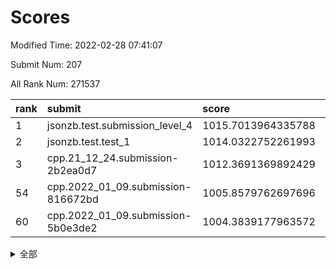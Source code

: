 # Scores

Modified Time: 2022-02-28 07:41:07

Submit Num: 207

All Rank Num: 271537

| rank |               submit               |       score        |       sigma        | pk_num |
| :--- | :--------------------------------- | :----------------- | :----------------- | :----- |
| 1    | jsonzb.test.submission_level_4     | 1015.7013964335788 | 0.8335532982981331 | 5248   |
| 2    | jsonzb.test.test_1                 | 1014.0322752261993 | 0.861233964121138  | 5250   |
| 3    | cpp.21_12_24.submission-2b2ea0d7   | 1012.3691369892429 | 0.8032137823800133 | 5249   |
| 54   | cpp.2022_01_09.submission-816672bd | 1005.8579762697696 | 0.7194722372411455 | 5252   |
| 60   | cpp.2022_01_09.submission-5b0e3de2 | 1004.3839177963572 | 0.708113305788023  | 5249   |


<details>
<summary>全部</summary>

| rank |                 submit                 |       score        |       sigma        | pk_num |
| :--- | :------------------------------------- | :----------------- | :----------------- | :----- |
| 1    | jsonzb.test.submission_level_4         | 1015.7013964335788 | 0.8335532982981331 | 5248   |
| 2    | jsonzb.test.test_1                     | 1014.0322752261993 | 0.861233964121138  | 5250   |
| 3    | cpp.21_12_24.submission-2b2ea0d7       | 1012.3691369892429 | 0.8032137823800133 | 5249   |
| 4    | gobigger.level_3.submission_level_3_3  | 1011.4988896800977 | 0.808723769520693  | 5248   |
| 5    | gobigger.level_3.submission_level_3_22 | 1011.2291109802411 | 0.7839675454050169 | 5252   |
| 6    | gobigger.level_3.submission_level_3_6  | 1011.1301040646333 | 0.7642477555445589 | 5247   |
| 7    | gobigger.level_3.submission_level_3_29 | 1011.1137417482803 | 0.7526854658794985 | 5246   |
| 8    | gobigger.level_3.submission_level_3_27 | 1011.056406802219  | 0.786430438151741  | 5244   |
| 9    | gobigger.level_3.submission_level_3_31 | 1010.9999980595553 | 0.8144870497508357 | 5249   |
| 10   | gobigger.level_3.submission_level_3_15 | 1010.8819614603465 | 0.7564268332123119 | 5248   |
| 11   | gobigger.level_3.submission_level_3_28 | 1010.8481343796208 | 0.7609121277593828 | 5246   |
| 12   | gobigger.level_3.submission_level_3_5  | 1010.7308771657493 | 0.767172184734303  | 5250   |
| 13   | gobigger.level_3.submission_level_3_42 | 1010.7165428861971 | 0.7543431518398538 | 5248   |
| 14   | gobigger.level_3.submission_level_3_0  | 1010.7115729965415 | 0.7624490657922354 | 5249   |
| 15   | gobigger.level_3.submission_level_3_19 | 1010.6198121231416 | 0.7674422570418619 | 5246   |
| 16   | gobigger.level_3.submission_level_3_30 | 1010.5877649815152 | 0.7709660385200482 | 5248   |
| 17   | gobigger.level_3.submission_level_3_12 | 1010.5747057984539 | 0.7510697305126208 | 5243   |
| 18   | gobigger.level_3.submission_level_3_38 | 1010.5574894756252 | 0.7527672151232193 | 5253   |
| 19   | gobigger.level_3.submission_level_3_36 | 1010.4194262899686 | 0.7771735031970664 | 5241   |
| 20   | gobigger.level_3.submission_level_3_37 | 1010.3825833934856 | 0.7723012172099284 | 5250   |
| 21   | gobigger.level_3.submission_level_3_39 | 1010.3699705028397 | 0.7684761665029843 | 5250   |
| 22   | gobigger.level_3.submission_level_3_1  | 1010.3087243539163 | 0.763905723709923  | 5246   |
| 23   | gobigger.level_3.submission_level_3_14 | 1010.1865287297056 | 0.7573395821016162 | 5247   |
| 24   | gobigger.level_3.submission_level_3_40 | 1010.1841886413574 | 0.7478438754769524 | 5240   |
| 25   | gobigger.level_3.submission_level_3_20 | 1010.0251171086701 | 0.7428362821772472 | 5246   |
| 26   | gobigger.level_3.submission_level_3_24 | 1010.0059721836209 | 0.7692234116122302 | 5242   |
| 27   | gobigger.level_3.submission_level_3_26 | 1009.9504630469861 | 0.7493268280472314 | 5246   |
| 28   | gobigger.level_3.submission_level_3_8  | 1009.9391948911597 | 0.7441543330220725 | 5250   |
| 29   | gobigger.level_3.submission_level_3_17 | 1009.9328672941971 | 0.7370754238717211 | 5248   |
| 30   | gobigger.level_3.submission_level_3_48 | 1009.9215985792001 | 0.7508784017511877 | 5246   |
| 31   | gobigger.level_3.submission_level_3_34 | 1009.9027231498551 | 0.7315520656342333 | 5253   |
| 32   | gobigger.level_3.submission_level_3_41 | 1009.8866565100401 | 0.7523581817719686 | 5245   |
| 33   | gobigger.level_3.submission_level_3_33 | 1009.8671146274285 | 0.7755282688421942 | 5242   |
| 34   | gobigger.level_3.submission_level_3_44 | 1009.7830860246426 | 0.7513643722633772 | 5246   |
| 35   | gobigger.level_3.submission_level_3_49 | 1009.7827688333263 | 0.7336429922981224 | 5249   |
| 36   | gobigger.level_3.submission_level_3_35 | 1009.7311114647601 | 0.7722428975928297 | 5248   |
| 37   | gobigger.level_3.submission_level_3_18 | 1009.6728176068174 | 0.7901792280904086 | 5247   |
| 38   | gobigger.level_3.submission_level_3_13 | 1009.6572431351276 | 0.7621726723565714 | 5245   |
| 39   | gobigger.level_3.submission_level_3_43 | 1009.6310914837037 | 0.7463405948986935 | 5249   |
| 40   | gobigger.level_3.submission_level_3_46 | 1009.6285568662896 | 0.744854050582174  | 5248   |
| 41   | gobigger.level_3.submission_level_3_23 | 1009.5355640054636 | 0.7404529293953291 | 5242   |
| 42   | gobigger.level_3.submission_level_3_21 | 1009.5284312189692 | 0.7575620220520376 | 5241   |
| 43   | gobigger.level_3.submission_level_3_47 | 1009.52437481076   | 0.7679576259026546 | 5245   |
| 44   | gobigger.level_3.submission_level_3_4  | 1009.5061143373175 | 0.7347808907132001 | 5250   |
| 45   | gobigger.level_3.submission_level_3_16 | 1009.485592704102  | 0.7613026002287425 | 5248   |
| 46   | gobigger.level_3.submission_level_3_2  | 1009.3092344496998 | 0.7527882402986292 | 5245   |
| 47   | gobigger.level_3.submission_level_3_25 | 1009.27201729654   | 0.7521540503019077 | 5249   |
| 48   | gobigger.level_3.submission_level_3_10 | 1009.2625406184072 | 0.7383514569859759 | 5249   |
| 49   | gobigger.level_3.submission_level_3_45 | 1009.2622552422837 | 0.748360615032242  | 5246   |
| 50   | gobigger.level_3.submission_level_3_7  | 1008.8266084603314 | 0.7578055631847854 | 5247   |
| 51   | gobigger.level_3.submission_level_3_32 | 1008.8100386125016 | 0.7669378791700919 | 5247   |
| 52   | gobigger.level_3.submission_level_3_11 | 1008.7793144814337 | 0.7297933312009941 | 5243   |
| 53   | gobigger.level_3.submission_level_3_9  | 1008.5601276029198 | 0.7409420843019108 | 5246   |
| 54   | cpp.2022_01_09.submission-816672bd     | 1005.8579762697696 | 0.7194722372411455 | 5252   |
| 55   | gobigger.level_1.submission_level_1_45 | 1004.8898089742613 | 0.7250401333855732 | 5249   |
| 56   | gobigger.level_1.submission_level_1_17 | 1004.7009089549396 | 0.7135730415661615 | 5247   |
| 57   | gobigger.level_1.submission_level_1_35 | 1004.6345814530425 | 0.7231921015963466 | 5245   |
| 58   | gobigger.level_1.submission_level_1_43 | 1004.6241964605925 | 0.7244085357712364 | 5243   |
| 59   | gobigger.level_1.submission_level_1_32 | 1004.5477213972182 | 0.7233105491988367 | 5241   |
| 60   | cpp.2022_01_09.submission-5b0e3de2     | 1004.3839177963572 | 0.708113305788023  | 5249   |
| 61   | gobigger.level_1.submission_level_1_39 | 1004.3536777446682 | 0.7106676377849557 | 5248   |
| 62   | gobigger.level_1.submission_level_1_9  | 1004.3121075938402 | 0.7241731058148269 | 5249   |
| 63   | gobigger.level_1.submission_level_1_7  | 1004.113955103325  | 0.7119281556944966 | 5246   |
| 64   | gobigger.level_1.submission_level_1_41 | 1004.090348521121  | 0.7290190002857728 | 5244   |
| 65   | gobigger.level_1.submission_level_1_14 | 1004.0857722136789 | 0.7399741560063069 | 5250   |
| 66   | gobigger.level_1.submission_level_1_3  | 1004.024232565835  | 0.7191625340567924 | 5253   |
| 67   | gobigger.level_1.submission_level_1_10 | 1003.8680705971271 | 0.7243866440675127 | 5252   |
| 68   | gobigger.level_1.submission_level_1_2  | 1003.747619478922  | 0.715711746519201  | 5245   |
| 69   | gobigger.level_1.submission_level_1_0  | 1003.7427294479802 | 0.7233659627185816 | 5246   |
| 70   | gobigger.level_1.submission_level_1_19 | 1003.702578353704  | 0.7184173706153366 | 5251   |
| 71   | gobigger.level_1.submission_level_1_47 | 1003.6634213596416 | 0.7151638247862113 | 5249   |
| 72   | gobigger.level_1.submission_level_1_46 | 1003.6540418225211 | 0.7191520775998178 | 5252   |
| 73   | gobigger.level_1.submission_level_1_49 | 1003.645020996984  | 0.715715219167501  | 5251   |
| 74   | gobigger.level_1.submission_level_1_42 | 1003.5469781761273 | 0.7245871241481978 | 5242   |
| 75   | gobigger.level_1.submission_level_1_36 | 1003.5401834347933 | 0.7186590224402611 | 5248   |
| 76   | gobigger.level_1.submission_level_1_11 | 1003.5138793356551 | 0.7158581419628156 | 5248   |
| 77   | gobigger.level_1.submission_level_1_24 | 1003.4112743988476 | 0.7102048354861922 | 5246   |
| 78   | gobigger.level_1.submission_level_1_31 | 1003.389842324039  | 0.7256425982236006 | 5242   |
| 79   | gobigger.level_1.submission_level_1_18 | 1003.337826890736  | 0.7231306571601789 | 5248   |
| 80   | gobigger.level_1.submission_level_1_40 | 1003.2959570941697 | 0.72267232060656   | 5243   |
| 81   | gobigger.level_1.submission_level_1_25 | 1003.2937053914727 | 0.7071364465023036 | 5251   |
| 82   | gobigger.level_1.submission_level_1_33 | 1003.270409366522  | 0.7107976680924298 | 5251   |
| 83   | gobigger.level_1.submission_level_1_13 | 1003.2456813615115 | 0.7191101715604946 | 5249   |
| 84   | gobigger.level_1.submission_level_1_26 | 1003.1706047645793 | 0.7122114731341396 | 5251   |
| 85   | gobigger.level_1.submission_level_1_30 | 1003.1610327427002 | 0.7161234432206576 | 5249   |
| 86   | gobigger.level_1.submission_level_1_37 | 1003.0983757247435 | 0.7284209869777553 | 5250   |
| 87   | gobigger.level_1.submission_level_1_22 | 1002.9682325601032 | 0.7141878380394903 | 5251   |
| 88   | gobigger.level_1.submission_level_1_27 | 1002.8508911948991 | 0.7131617997627036 | 5250   |
| 89   | gobigger.level_1.submission_level_1_48 | 1002.8450986310811 | 0.7176721514339864 | 5244   |
| 90   | gobigger.level_1.submission_level_1_16 | 1002.821919758778  | 0.714424719681285  | 5251   |
| 91   | gobigger.level_1.submission_level_1_12 | 1002.7895719339924 | 0.7131010769497177 | 5249   |
| 92   | gobigger.level_1.submission_level_1_15 | 1002.7485373790279 | 0.7154943185749587 | 5244   |
| 93   | gobigger.level_1.submission_level_1_28 | 1002.7129569221223 | 0.7215036482135805 | 5249   |
| 94   | gobigger.level_1.submission_level_1_8  | 1002.5305732080494 | 0.7190980229278924 | 5244   |
| 95   | gobigger.level_1.submission_level_1_29 | 1002.4957713147215 | 0.7164035547507505 | 5247   |
| 96   | gobigger.level_1.submission_level_1_38 | 1002.3414396619951 | 0.7014481999493499 | 5252   |
| 97   | gobigger.level_1.submission_level_1_20 | 1002.3332123314971 | 0.710627444778624  | 5247   |
| 98   | gobigger.level_1.submission_level_1_34 | 1002.2729495159126 | 0.7109506439948984 | 5255   |
| 99   | gobigger.level_1.submission_level_1_23 | 1002.2463061419368 | 0.7153673530581487 | 5252   |
| 100  | gobigger.level_1.submission_level_1_44 | 1002.2401849976264 | 0.7121250313598314 | 5248   |
| 101  | gobigger.level_1.submission_level_1_4  | 1002.0534021247735 | 0.7146929967954128 | 5243   |
| 102  | gobigger.level_1.submission_level_1_6  | 1001.8498555615462 | 0.7179918025466379 | 5243   |
| 103  | gobigger.level_1.submission_level_1_5  | 1001.8395889788297 | 0.7038740303159652 | 5248   |
| 104  | gobigger.level_1.submission_level_1_1  | 1001.6378227693178 | 0.7087946640512099 | 5244   |
| 105  | gobigger.level_1.submission_level_1_21 | 1001.474460444897  | 0.7122351927247659 | 5246   |
| 106  | gobigger.random.submission_random_20   | 997.2263483021749  | 0.698892172901724  | 5249   |
| 107  | gobigger.random.submission_random_18   | 997.1483395009604  | 0.7125070522481125 | 5243   |
| 108  | gobigger.random.submission_random_5    | 997.1459866727996  | 0.7105140666606836 | 5246   |
| 109  | gobigger.random.submission_random_25   | 997.029803590313   | 0.7094020652320413 | 5247   |
| 110  | gobigger.random.submission_random_45   | 996.7046895979773  | 0.7131158685618383 | 5250   |
| 111  | gobigger.random.submission_random_42   | 996.7042615033273  | 0.7036914372035343 | 5251   |
| 112  | gobigger.random.submission_random_23   | 996.6884828500241  | 0.6971036501680153 | 5241   |
| 113  | gobigger.random.submission_random_10   | 996.6850894361442  | 0.7095505594363166 | 5250   |
| 114  | gobigger.random.submission_random_12   | 996.6825695535521  | 0.7109250471246886 | 5250   |
| 115  | gobigger.random.submission_random_37   | 996.6484437848281  | 0.7098637496972393 | 5243   |
| 116  | gobigger.random.submission_random_24   | 996.5675149830508  | 0.7031512767581091 | 5252   |
| 117  | gobigger.random.submission_random_27   | 996.4120425055478  | 0.7145234420187091 | 5250   |
| 118  | gobigger.random.submission_random_1    | 996.3517571670544  | 0.7109696271879404 | 5249   |
| 119  | gobigger.random.submission_random_33   | 996.3434372754996  | 0.7080925308000008 | 5251   |
| 120  | gobigger.random.submission_random_2    | 996.2862196443792  | 0.6977100331895347 | 5250   |
| 121  | gobigger.random.submission_random_35   | 996.2738598999824  | 0.7009303140945381 | 5255   |
| 122  | gobigger.random.submission_random_15   | 996.2398389482524  | 0.7330915034944934 | 5249   |
| 123  | gobigger.random.submission_random_46   | 996.1388757226835  | 0.696787623158219  | 5254   |
| 124  | gobigger.random.submission_random_21   | 996.102968098322   | 0.7092778883458672 | 5248   |
| 125  | gobigger.random.submission_random_49   | 996.095155804496   | 0.7061457821036079 | 5245   |
| 126  | gobigger.random.submission_random_34   | 996.0797001268579  | 0.716655625333249  | 5247   |
| 127  | gobigger.random.submission_random_43   | 996.0687661827693  | 0.7071101079489781 | 5249   |
| 128  | gobigger.random.submission_random_26   | 995.9932662548258  | 0.7084503987643165 | 5241   |
| 129  | gobigger.random.submission_random_47   | 995.986674693447   | 0.7152944031655053 | 5246   |
| 130  | gobigger.random.submission_random_17   | 995.9342548221471  | 0.7212048345955343 | 5246   |
| 131  | gobigger.random.submission_random_29   | 995.9131953499118  | 0.7113529832022637 | 5249   |
| 132  | gobigger.random.submission_random_36   | 995.9077046214843  | 0.7035152469892287 | 5246   |
| 133  | gobigger.random.submission_random_9    | 995.8690398590884  | 0.7211423307109698 | 5250   |
| 134  | gobigger.random.submission_random_40   | 995.7864107931136  | 0.7157383454921014 | 5249   |
| 135  | gobigger.random.submission_random_3    | 995.7617342299375  | 0.7080423923444511 | 5245   |
| 136  | gobigger.random.submission_random_32   | 995.7149194167007  | 0.7117035392937566 | 5248   |
| 137  | gobigger.random.submission_random_28   | 995.6430397340371  | 0.7072464679386399 | 5248   |
| 138  | gobigger.random.submission_random_6    | 995.5952346811504  | 0.7080659562037268 | 5243   |
| 139  | gobigger.random.submission_random_11   | 995.5930108249673  | 0.7204027940084162 | 5248   |
| 140  | gobigger.random.submission_random_39   | 995.5599782679847  | 0.6979236627230611 | 5241   |
| 141  | gobigger.random.submission_random_48   | 995.5503128034048  | 0.708025826543807  | 5250   |
| 142  | gobigger.random.submission_random_13   | 995.5437031700011  | 0.7256188895556979 | 5247   |
| 143  | gobigger.random.submission_random_4    | 995.5042908371353  | 0.7265098203874245 | 5243   |
| 144  | gobigger.random.submission_random_16   | 995.4722544498111  | 0.7071610375086486 | 5250   |
| 145  | gobigger.random.submission_random_38   | 995.40456978577    | 0.7208975299953512 | 5241   |
| 146  | gobigger.random.submission_random_0    | 995.3836622030237  | 0.7224158707689291 | 5240   |
| 147  | gobigger.random.submission_random_30   | 995.3316562959631  | 0.7144874260390905 | 5254   |
| 148  | gobigger.random.submission_random_19   | 995.3003773354422  | 0.7116025727894657 | 5251   |
| 149  | gobigger.random.submission_random_8    | 995.1731766790742  | 0.704346125375372  | 5244   |
| 150  | gobigger.random.submission_random_44   | 995.0887531672214  | 0.7338344120254858 | 5245   |
| 151  | gobigger.random.submission_random_31   | 994.9503091358545  | 0.7282955743390279 | 5253   |
| 152  | gobigger.random.submission_random_7    | 994.9232214966634  | 0.7214545873748532 | 5244   |
| 153  | gobigger.random.submission_random_41   | 994.8729027173279  | 0.7012015427546353 | 5243   |
| 154  | gobigger.random.submission_random_22   | 994.833526812205   | 0.7227464161663979 | 5243   |
| 155  | gobigger.random.submission_random_14   | 994.7874527348571  | 0.7094841838284129 | 5246   |
| 156  | gobigger.level_2.submission_level_2_37 | 993.9816200187423  | 0.7280206431681883 | 5249   |
| 157  | gobigger.level_2.submission_level_2_12 | 993.7076552143889  | 0.7347921546595256 | 5249   |
| 158  | gobigger.level_2.submission_level_2_43 | 993.4486673137819  | 0.7222810695169615 | 5249   |
| 159  | gobigger.level_2.submission_level_2_30 | 993.2659144259848  | 0.7526053641545538 | 5245   |
| 160  | gobigger.level_2.submission_level_2_48 | 993.121196780997   | 0.7376730873440993 | 5246   |
| 161  | gobigger.level_2.submission_level_2_25 | 993.1080065626385  | 0.7276691099569222 | 5248   |
| 162  | gobigger.level_2.submission_level_2_23 | 993.0224901964784  | 0.7382324148773337 | 5245   |
| 163  | gobigger.level_2.submission_level_2_24 | 993.0097633034538  | 0.7567492669193422 | 5241   |
| 164  | gobigger.level_2.submission_level_2_34 | 992.9867863829389  | 0.7547857383354857 | 5247   |
| 165  | gobigger.level_2.submission_level_2_44 | 992.9489631079223  | 0.7600975824992311 | 5247   |
| 166  | gobigger.level_2.submission_level_2_39 | 992.8677517167482  | 0.7490022656971622 | 5243   |
| 167  | gobigger.level_2.submission_level_2_27 | 992.826081082732   | 0.7317440463533808 | 5249   |
| 168  | gobigger.level_2.submission_level_2_14 | 992.8072661349679  | 0.7401013688926188 | 5247   |
| 169  | gobigger.level_2.submission_level_2_21 | 992.6576159663524  | 0.7252631194660617 | 5249   |
| 170  | gobigger.level_2.submission_level_2_8  | 992.6465185685681  | 0.7491546176184515 | 5242   |
| 171  | gobigger.level_2.submission_level_2_5  | 992.5331321071665  | 0.7380548774012029 | 5246   |
| 172  | gobigger.level_2.submission_level_2_0  | 992.4882885826913  | 0.745581001204666  | 5250   |
| 173  | gobigger.level_2.submission_level_2_32 | 992.4190219720806  | 0.7394185209590068 | 5246   |
| 174  | gobigger.level_2.submission_level_2_31 | 992.3707351853379  | 0.7524947482464936 | 5248   |
| 175  | gobigger.level_2.submission_level_2_22 | 992.3316572904068  | 0.7536037826539133 | 5246   |
| 176  | gobigger.level_2.submission_level_2_33 | 992.3252990202996  | 0.7414923415322797 | 5241   |
| 177  | gobigger.level_2.submission_level_2_38 | 992.1789654914191  | 0.7321441320340766 | 5244   |
| 178  | gobigger.level_2.submission_level_2_28 | 992.1198507900918  | 0.7539948784104691 | 5243   |
| 179  | gobigger.level_2.submission_level_2_35 | 992.0103657944514  | 0.740307917995077  | 5246   |
| 180  | gobigger.level_2.submission_level_2_19 | 991.9918999188042  | 0.7384340898354761 | 5249   |
| 181  | gobigger.level_2.submission_level_2_15 | 991.9605668012026  | 0.7495111808261763 | 5249   |
| 182  | gobigger.level_2.submission_level_2_29 | 991.9340147698858  | 0.7434433181743694 | 5249   |
| 183  | gobigger.level_2.submission_level_2_11 | 991.9188375262903  | 0.7448210035288074 | 5250   |
| 184  | gobigger.level_2.submission_level_2_18 | 991.8864218080829  | 0.7512934654546807 | 5247   |
| 185  | gobigger.level_2.submission_level_2_6  | 991.8722765662075  | 0.7339266076065839 | 5249   |
| 186  | gobigger.level_2.submission_level_2_4  | 991.7794015663586  | 0.7455417213956291 | 5244   |
| 187  | gobigger.level_2.submission_level_2_13 | 991.7362837785225  | 0.7474867775017432 | 5249   |
| 188  | gobigger.level_2.submission_level_2_7  | 991.6970542558254  | 0.7339922950590915 | 5248   |
| 189  | gobigger.level_2.submission_level_2_20 | 991.6644641853686  | 0.7425366534668293 | 5250   |
| 190  | gobigger.level_2.submission_level_2_17 | 991.5347803606146  | 0.7458099829822171 | 5249   |
| 191  | gobigger.level_2.submission_level_2_40 | 991.5199219078158  | 0.7589194157121621 | 5250   |
| 192  | gobigger.level_2.submission_level_2_26 | 991.5023670617591  | 0.7495216959223884 | 5247   |
| 193  | gobigger.level_2.submission_level_2_42 | 991.4861728779508  | 0.7552124232054044 | 5247   |
| 194  | gobigger.level_2.submission_level_2_36 | 991.4832535809284  | 0.7397019250499547 | 5243   |
| 195  | gobigger.level_2.submission_level_2_46 | 991.4683094519115  | 0.7571311576713473 | 5244   |
| 196  | gobigger.level_2.submission_level_2_49 | 991.0884772669272  | 0.7590496313391185 | 5243   |
| 197  | gobigger.level_2.submission_level_2_3  | 990.885272856279   | 0.762156686275457  | 5246   |
| 198  | gobigger.level_2.submission_level_2_2  | 990.880932805575   | 0.7726995847423308 | 5249   |
| 199  | gobigger.level_2.submission_level_2_45 | 990.8467105350286  | 0.7486347668317108 | 5243   |
| 200  | gobigger.level_2.submission_level_2_41 | 990.5856570602209  | 0.7689868640142891 | 5249   |
| 201  | gobigger.level_2.submission_level_2_10 | 990.4669389263104  | 0.7698564774671076 | 5243   |
| 202  | gobigger.level_2.submission_level_2_47 | 990.4511122047821  | 0.7826919131775798 | 5247   |
| 203  | gobigger.level_2.submission_level_2_16 | 990.3806599404951  | 0.7664044681727473 | 5248   |
| 204  | gobigger.level_2.submission_level_2_1  | 990.2385577330648  | 0.7782068569067183 | 5241   |
| 205  | gobigger.level_2.submission_level_2_9  | 990.2124050348365  | 0.758694577026829  | 5245   |
| 206  | gobigger.none.submission_none_0        | 976.7457706151025  | 1.3431492810004326 | 5247   |
| 207  | gobigger.none.submission_none_1        | 974.7791340662262  | 1.579699750954101  | 5244   |

</details>